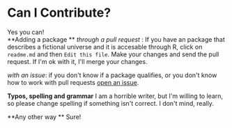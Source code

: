 # Can I Contribute?

Yes you can!  
**Adding a package **
*through a pull request* : If you have an package that describes a fictional universe and it is accesable through R, 
click on `readme.md` and then `Edit this file`. Make your changes and send the pull request. If I'm ok with it, I'll merge your
changes. 

*with an issue*: if you don't know if a package qualifies, or you don't know how to work with pull requests [open an issue](https://github.com/RMHogervorst/rfictionaldatasets/issues/new).

**Typos, spelling and grammar**
I am a horrible writer, but I'm willing to learn, so please change spelling if something isn't correct. I don't mind, really. 

**Any other way **
Sure!
